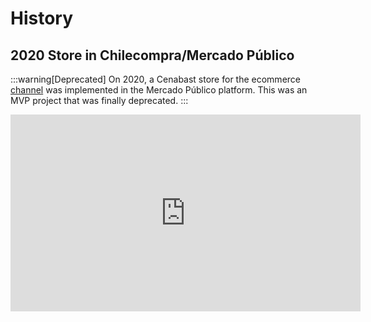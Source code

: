 # History

## 2020 Store in Chilecompra/Mercado Público

:::warning[Deprecated]
On 2020, a Cenabast store for the ecommerce [channel](../2_Store%20Project/functionalities/channels.md) was implemented in the Mercado Público platform. This was an MVP project that was finally deprecated.
:::

<iframe width="560" height="315" src="https://www.youtube.com/embed/pkmF59byLSg?si=KqlhPF68a9gJOHXe" title="YouTube video player" frameborder="0" allow="accelerometer; autoplay; clipboard-write; encrypted-media; gyroscope; picture-in-picture; web-share" allowfullscreen></iframe>
